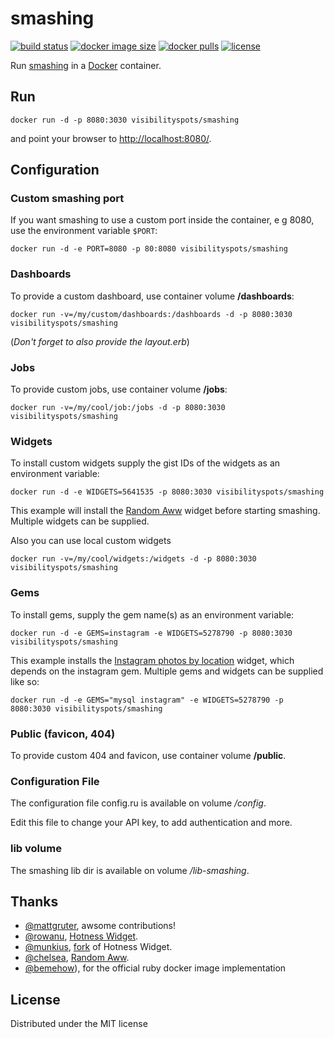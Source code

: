 # smashing

[![build status](https://github.com/visibilityspots/dockerfile-smashing/actions/workflows/main.yml/badge.svg)](https://github.com/visibilityspots/dockerfile-smashing/actions/workflows/main.yml)
[![docker image size](https://img.shields.io/docker/image-size/visibilityspots/smashing/latest)](https://hub.docker.com/r/visibilityspots/smashing)
[![docker pulls](https://img.shields.io/docker/pulls/visibilityspots/smashing.svg)](https://hub.docker.com/r/visibilityspots/smashing/)
[![license](https://img.shields.io/badge/license-MIT-blue.svg)](https://opensource.org/licenses/MIT)

Run [smashing](https://github.com/Smashing/smashing) in a [Docker](http://docker.io/) container.

## Run

```
docker run -d -p 8080:3030 visibilityspots/smashing
```

and point your browser to [http://localhost:8080/](http://localhost:8080/).

## Configuration

### Custom smashing port

If you want smashing to use a custom port inside the container, e g 8080, use the environment variable `$PORT`:

```
docker run -d -e PORT=8080 -p 80:8080 visibilityspots/smashing
```

### Dashboards

To provide a custom dashboard, use container volume **/dashboards**:

```
docker run -v=/my/custom/dashboards:/dashboards -d -p 8080:3030 visibilityspots/smashing
```

(*Don't forget to also provide the layout.erb*)

### Jobs
To provide custom jobs, use container volume **/jobs**:

```
docker run -v=/my/cool/job:/jobs -d -p 8080:3030 visibilityspots/smashing
```

### Widgets
To install custom widgets supply the gist IDs of the widgets as an environment variable:

```
docker run -d -e WIDGETS=5641535 -p 8080:3030 visibilityspots/smashing
```

This example will install the [Random Aww](https://gist.github.com/chelsea/5641535) widget
before starting smashing. Multiple widgets can be supplied.

Also you can use local custom widgets

```
docker run -v=/my/cool/widgets:/widgets -d -p 8080:3030 visibilityspots/smashing
```

### Gems
To install gems, supply the gem name(s) as an environment variable:

```
docker run -d -e GEMS=instagram -e WIDGETS=5278790 -p 8080:3030 visibilityspots/smashing
```

This example installs the [Instagram photos by location](https://gist.github.com/mjamieson/5278790) widget,
which depends on the instagram gem. Multiple gems and widgets can be supplied like so:

```
docker run -d -e GEMS="mysql instagram" -e WIDGETS=5278790 -p 8080:3030 visibilityspots/smashing
```

### Public (favicon, 404)
To provide custom 404 and favicon, use container volume **/public**.

### Configuration File
The configuration file config.ru is available on volume */config*.

Edit this file to change your API key, to add authentication and more.

### lib volume
The smashing lib dir is available on volume */lib-smashing*.

## Thanks
- [@mattgruter](https://github.com/mattgruter), awsome contributions!
- [@rowanu](https://github.com/rowanu), [Hotness Widget](https://gist.github.com/rowanu/6246149).
- [@munkius](https://github.com/munkius), [fork](https://gist.github.com/munkius/9209839) of Hotness Widget.
- [@chelsea](https://github.com/chelsea), [Random Aww](https://gist.github.com/chelsea/5641535).
- [@bemehow](https://github.com/bemehow)), for the official ruby docker image implementation

## License
Distributed under the MIT license
